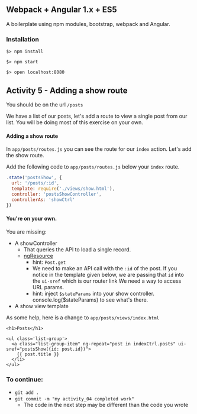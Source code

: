 ## Webpack + Angular 1.x + ES5

A boilerplate using npm modules, bootstrap, webpack and Angular.

### Installation

`$> npm install`

`$> npm start`

`$> open localhost:8080`

## Activity 5 - Adding a show route

You should be on the url `/posts`

We have a list of our posts, let's add a route to view a single post from our list.
You will be doing most of this exercise on your own.

#### Adding a show route

In `app/posts/routes.js` you can see the route for our `index` action.  Let's add the show route.

Add the following code to `app/posts/routes.js` below your `index` route.

``` javascript
.state('postsShow', {
  url: '/posts/:id',
  template: require('./views/show.html'),
  controller: 'postsShowController',
  controllerAs: 'showCtrl'
})
```

#### You're on your own.

You are missing: 

* A showController
  * That queries the API to load a single record.  
  * [ngResource](https://docs.angularjs.org/api/ngResource)
    * hint: `Post.get`
    * We need to make an API call with the `:id` of the post.
      If you notice in the template given below, we are passing that `id` into the `ui-sref` which is our router link
      We need a way to access URL params.
    * hint: inject `$stateParams` into your show controller. 
            console.log($stateParams) to see what's there.
* A show view template

As some help, here is a change to `app/posts/views/index.html`

```
<h1>Posts</h1>

<ul class='list-group'>
  <a class="list-group-item" ng-repeat="post in indexCtrl.posts" ui-sref="postsShow({id: post.id})">
    {{ post.title }}
  </li>
</ul>
```

### To continue:

* `git add .`
* `git commit -m "my activity_04 completed work"`
  * The code in the next step may be different than the code you wrote










